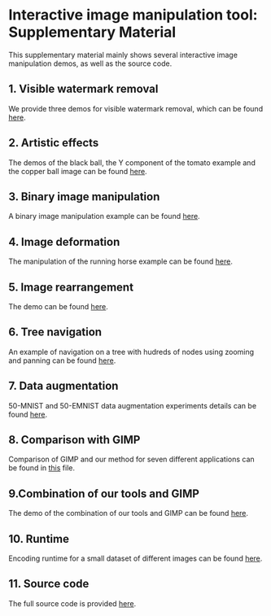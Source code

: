 # Interactive image manipulation tool: Supplementary Material

This supplementary material mainly shows several interactive image manipulation demos, as well as the source code.

## 1. Visible watermark removal

 We provide three demos for visible watermark removal, which can be found [here](./watermark).

## 2. Artistic effects

The demos of the black ball, the Y component of the tomato example and the copper ball image can be found [here](./illumination).

## 3. Binary image manipulation

A binary image manipulation example can be found [here](./ShapeManip/demo.mp4).

## 4. Image deformation

The manipulation of the running horse example can be found [here](./imageDeformation/horseManipulation.MOV).


## 5. Image rearrangement

The demo can be found [here](./rearrangement).

## 6. Tree navigation

An example of navigation on a  tree with hudreds of nodes using zooming and panning can be found [here](./tree-navigation/node-selection-zoom.mp4). 

## 7. Data augmentation

50-MNIST and 50-EMNIST data augmentation experiments details can be found [here](./DataAugmentation). 


## 8. Comparison with GIMP

Comparison of GIMP and our method for seven different applications can be found in [this](./CompareWithGIMP) file.

## 9.Combination of our tools and GIMP

The demo of the combination of our tools and GIMP can be found [here](./Combination).

## 10. Runtime

Encoding runtime for a small dataset of different images can be found [here](./executionTimeAnalysis/time-analysis.ipynb).

## 11. Source code

The full source code is provided [here](https://github.com/dennisjosesilva/interactive-dmd).

